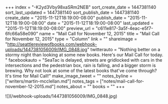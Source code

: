 +++
index = "-K2yd3Vby98xaSRm2NEB"
sort_create_date = 1447381140
sort_last_updated = 1447381140
sort_publish_date = 1447381140
create_date = "2015-11-12T18:19:00-08:00"
publish_date = "2015-11-12T18:19:00-08:00"
date = "2015-11-12T18:19:00-08:00"
last_updated = "2015-11-12T18:19:00-08:00"
preview_url = "c611e817-3a5f-4eac-e5f7-6fc66a58e090"
name = "Mail Call for November 12, 2015"
title = "Mail Call for November 12, 2015"
type = "Column"
link = ""
shareimage = "http://seattlereviewofbooks.com/webhook-uploads/1447381056009/IMG_0848.jpg"
twitterauto = "Nothing better on a stormy night than looking at some new books. Here's our Mail Call for today. "
facebookauto = "SeaTac is delayed, streets are gridlocked with cars in the intersections and the pedestrian box, rain is falling, and a bigger storm is brewing. Why not look at some of the latest books that've come through? It's time for Mail Call!"
make_image_tweet = ""
notes_byline = ["writers/martin-mcclellan.md"]
notes_tags = ["notes/mail-call-for-november-12-2015.md"]
notes_about = ""
books = ""
+++
<p class="image">![](/webhook-uploads/1447381056009/IMG_0848.jpg)</p>